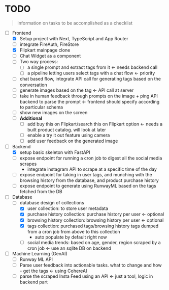# TODO
> Information on tasks to be accomplished as a checklist

+ [ ] Frontend
  + [x] Setup project with Next, TypeScript and App Router
  + [ ] integrate FireAuth, FireStore
  + [x] Flipkart mainpage clone
  + [ ] Chat Widget as a component
  + [ ] Two way process:
    + [ ] a single prompt and extract tags from it <- needs backend call
    + [ ] a pipeline letting users select tags with a chat flow <- priority
  + [ ] chat based flow, integrate API call for generating tags based on the conversation
  + [ ] generate images based on the tag <- API call at server
  + [ ] take in human feedback through prompts on the image + ping API backend to parse the prompt <- frontend should specify according to particular schema
  + [ ] show new images on the screen
  + [ ] **Additional**
    + [ ] add buy this on Flipkart/search this on Flipkart option <- needs a built product catalog. will look at later
    + [ ] enable a try it out feature using camera
    + [ ] add user feedback on the generated image
+ [ ] Backend
  + [x] setup basic skeleton with FastAPI
  + [ ] expose endpoint for running a cron job to digest all the social media scrapes
    + integrate instagram API to scrape at a specific time of the day
  + [ ] expose endpoint for taking in user tags, and munching with the browsing history from the database, and product purchase history
  + [ ] expose endpoint to generate using RunwayML based on the tags fetched from the DB
+ [ ] Database
  + [ ] database design of collections
    + [x] user collection: to store user metadata
    + [x] purchase history collection: purchase history per user <- optional
    + [x] browsing history collection: browsing history per user <- optional
    + [x] tags collection: purchased tags/browsing history tags dumped from a cron job from above to this collection
      - auto populate by default right now
    + [ ] social media trends: based on age, gender, region scraped by a cron job <- use an sqlite DB on backend
+ [ ] Machine Learning (GenAI)
  + [ ] Runway ML API
  + [ ] Parse user feedback into actionable tasks. what to change and how - get the tags <- using CohereAI
  + [ ] parse the scraped Insta Feed using an API <- just a tool, logic in backend part
